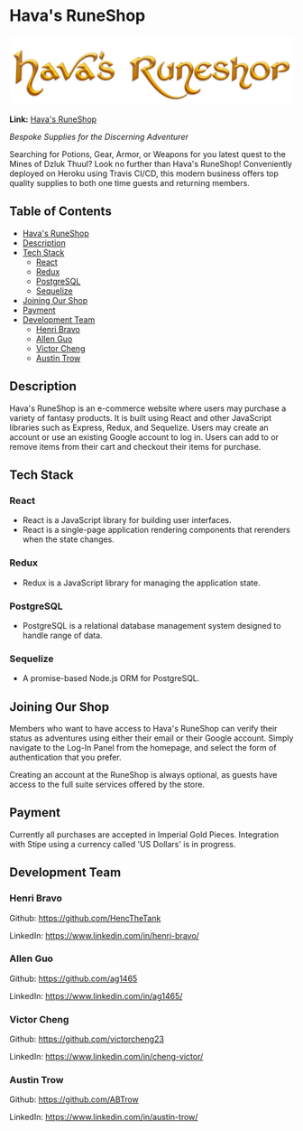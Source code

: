# Hava's RuneShop

![Hava's RuneShop](https://raw.githubusercontent.com/H-A-V-A/HAVA-Rune-Shop/master/public/images/HavasRuneshop.png)

**Link:** [Hava's RuneShop](https://hava-runeshop.herokuapp.com)

_Bespoke Supplies for the Discerning Adventurer_

Searching for Potions, Gear, Armor, or Weapons for you latest quest to the Mines of Dzluk Thuul? Look no further than Hava's RuneShop! Conveniently deployed on Heroku using Travis CI/CD, this modern business offers top quality supplies to both one time guests and returning members.

## Table of Contents

- [Hava's RuneShop](#Hava's-RuneShop)
- [Description](#Description)
- [Tech Stack](#Tech-Stack)
  - [React](#React)
  - [Redux](#Redux)
  - [PostgreSQL](#PostgreSql)
  - [Sequelize](#Sequelize)
- [Joining Our Shop](#Joining-Our-Shop)
- [Payment](#Payment)
- [Development Team](#Development-Team)
   - [Henri Bravo](#Henri-Bravo)
   - [Allen Guo](#Allen-Guo)
   - [Victor Cheng](#Victor-Cheng)
   - [Austin Trow](#Austin-Trow)

## Description
Hava's RuneShop is an e-commerce website where users may purchase a variety of fantasy products. It is built using React and other JavaScript libraries such as Express, Redux, and Sequelize. Users may create an account or use an existing Google account to log in. Users can add to or remove items from their cart and checkout their items for purchase.

## Tech Stack

### React 

- React is a JavaScript library for building user interfaces.
- React is a single-page application rendering components that rerenders when the state changes.

### Redux

- Redux is a JavaScript library for managing the application state.

### PostgreSQL

- PostgreSQL is a relational database management system designed to handle range of data.

### Sequelize

- A promise-based Node.js ORM for PostgreSQL.

## Joining Our Shop

Members who want to have access to Hava's RuneShop can verify their status as adventures using either their email or their Google account. Simply navigate to the Log-In Panel from the homepage, and select the form of authentication that you prefer.

Creating an account at the RuneShop is always optional, as guests have access to the full suite services offered by the store.

## Payment

Currently all purchases are accepted in Imperial Gold Pieces. Integration with Stipe using a currency called 'US Dollars' is in progress.

## Development Team

### Henri Bravo

Github: https://github.com/HencTheTank

LinkedIn: https://www.linkedin.com/in/henri-bravo/

### Allen Guo

Github: https://github.com/ag1465

LinkedIn: https://www.linkedin.com/in/ag1465/

### Victor Cheng

Github: https://github.com/victorcheng23

LinkedIn: https://www.linkedin.com/in/cheng-victor/

### Austin Trow

Github: https://github.com/ABTrow

LinkedIn: https://www.linkedin.com/in/austin-trow/
